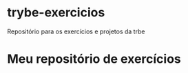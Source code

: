 # trybe-exercicios
Repositório para os exercícios e projetos da trbe
# Meu repositório de exercícios 
